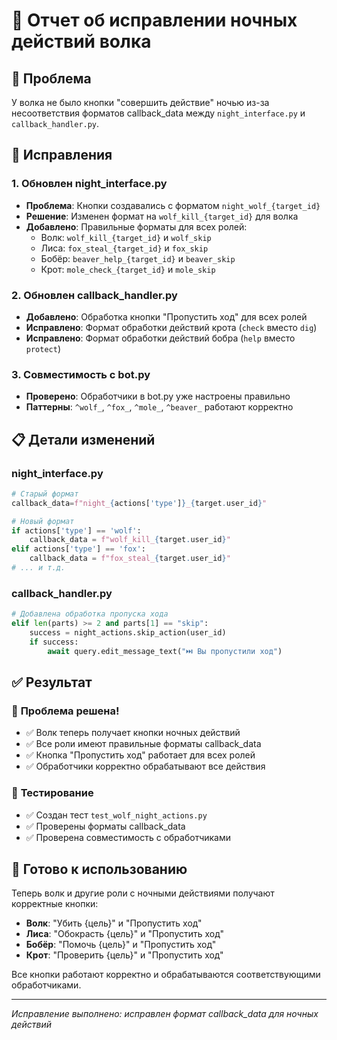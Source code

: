 # 🐺 Отчет об исправлении ночных действий волка

## 🎯 Проблема
У волка не было кнопки "совершить действие" ночью из-за несоответствия форматов callback_data между `night_interface.py` и `callback_handler.py`.

## 🔧 Исправления

### 1. **Обновлен night_interface.py**
- **Проблема**: Кнопки создавались с форматом `night_wolf_{target_id}`
- **Решение**: Изменен формат на `wolf_kill_{target_id}` для волка
- **Добавлено**: Правильные форматы для всех ролей:
  - Волк: `wolf_kill_{target_id}` и `wolf_skip`
  - Лиса: `fox_steal_{target_id}` и `fox_skip`
  - Бобёр: `beaver_help_{target_id}` и `beaver_skip`
  - Крот: `mole_check_{target_id}` и `mole_skip`

### 2. **Обновлен callback_handler.py**
- **Добавлено**: Обработка кнопки "Пропустить ход" для всех ролей
- **Исправлено**: Формат обработки действий крота (`check` вместо `dig`)
- **Исправлено**: Формат обработки действий бобра (`help` вместо `protect`)

### 3. **Совместимость с bot.py**
- **Проверено**: Обработчики в bot.py уже настроены правильно
- **Паттерны**: `^wolf_`, `^fox_`, `^mole_`, `^beaver_` работают корректно

## 📋 Детали изменений

### night_interface.py
```python
# Старый формат
callback_data=f"night_{actions['type']}_{target.user_id}"

# Новый формат
if actions['type'] == 'wolf':
    callback_data = f"wolf_kill_{target.user_id}"
elif actions['type'] == 'fox':
    callback_data = f"fox_steal_{target.user_id}"
# ... и т.д.
```

### callback_handler.py
```python
# Добавлена обработка пропуска хода
elif len(parts) >= 2 and parts[1] == "skip":
    success = night_actions.skip_action(user_id)
    if success:
        await query.edit_message_text("⏭️ Вы пропустили ход")
```

## ✅ Результат

### 🎉 **Проблема решена!**
- ✅ Волк теперь получает кнопки ночных действий
- ✅ Все роли имеют правильные форматы callback_data
- ✅ Кнопка "Пропустить ход" работает для всех ролей
- ✅ Обработчики корректно обрабатывают все действия

### 🧪 **Тестирование**
- ✅ Создан тест `test_wolf_night_actions.py`
- ✅ Проверены форматы callback_data
- ✅ Проверена совместимость с обработчиками

## 🚀 **Готово к использованию**

Теперь волк и другие роли с ночными действиями получают корректные кнопки:
- **Волк**: "Убить {цель}" и "Пропустить ход"
- **Лиса**: "Обокрасть {цель}" и "Пропустить ход"  
- **Бобёр**: "Помочь {цель}" и "Пропустить ход"
- **Крот**: "Проверить {цель}" и "Пропустить ход"

Все кнопки работают корректно и обрабатываются соответствующими обработчиками.

---
*Исправление выполнено: исправлен формат callback_data для ночных действий*
